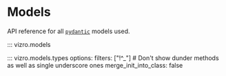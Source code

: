 # Models

<!-- vale off -->
API reference for all [`pydantic`](https://docs.pydantic.dev/latest/) models used.

::: vizro.models

::: vizro.models.types
    options:
      filters: ["!^_"]  # Don't show dunder methods as well as single underscore ones
      merge_init_into_class: false

<!-- vale on -->

